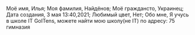 Моё имя, Илья;
Моя фамилия, Найдёнов;
Моё граждансто, Украинец;
Дата создания, 3 мая 13:40,2021;
Любимый цвет, Нет;
Обо мне, Я учусь в школе IT GoITens, можете найти мою школу(не IT) по адресу: 75 гимназия